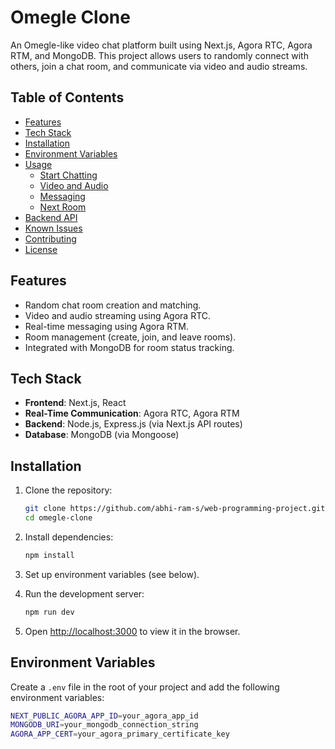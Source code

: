 # Omegle Clone

An Omegle-like video chat platform built using Next.js, Agora RTC, Agora RTM, and MongoDB. This project allows users to randomly connect with others, join a chat room, and communicate via video and audio streams.

## Table of Contents

- [Features](#features)
- [Tech Stack](#tech-stack)
- [Installation](#installation)
- [Environment Variables](#environment-variables)
- [Usage](#usage)
  - [Start Chatting](#start-chatting)
  - [Video and Audio](#video-and-audio)
  - [Messaging](#messaging)
  - [Next Room](#next-room)
- [Backend API](#backend-api)
- [Known Issues](#known-issues)
- [Contributing](#contributing)
- [License](#license)

## Features

- Random chat room creation and matching.
- Video and audio streaming using Agora RTC.
- Real-time messaging using Agora RTM.
- Room management (create, join, and leave rooms).
- Integrated with MongoDB for room status tracking.

## Tech Stack

- **Frontend**: Next.js, React
- **Real-Time Communication**: Agora RTC, Agora RTM
- **Backend**: Node.js, Express.js (via Next.js API routes)
- **Database**: MongoDB (via Mongoose)

## Installation

1. Clone the repository:
    ```bash
    git clone https://github.com/abhi-ram-s/web-programming-project.git
    cd omegle-clone
    ```

2. Install dependencies:
    ```bash
    npm install
    ```

3. Set up environment variables (see below).

4. Run the development server:
    ```bash
    npm run dev
    ```

5. Open [http://localhost:3000](http://localhost:3000) to view it in the browser.

## Environment Variables

Create a `.env` file in the root of your project and add the following environment variables:

```bash
NEXT_PUBLIC_AGORA_APP_ID=your_agora_app_id
MONGODB_URI=your_mongodb_connection_string
AGORA_APP_CERT=your_agora_primary_certificate_key
```
